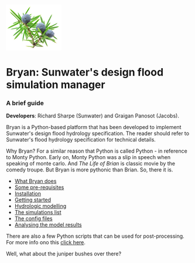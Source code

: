 ![Juniper berries](Manual/stock-photo-juniper-twig-with-berries_3.png)
# Bryan: Sunwater's design flood simulation manager
### A brief guide

**Developers**: Richard Sharpe (Sunwater) and Graigan Panosot (Jacobs).

Bryan is a Python-based platform that has been developed to implement Sunwater's design flood hydrology specification. The reader should refer to Sunwater's flood hydrology specification for technical details. 

Why Bryan? For a similar reason that Python is called Python - in reference to Monty Python. Early on, Monty Python was a slip in speech when speaking of monte carlo. And *The Life of Brian* is classic movie by the comedy troupe. But Bryan is more pythonic than Brian. So, there it is. 

- [What Bryan does](Manual/what.md)
- [Some pre-requisites](Manual/pre-requisites.md)
- [Installation](Manual/installation.md)
- [Getting started](Manual/getting_started.md)
- [Hydrologic modelling](Manual/hydrologic_modelling.md)
- [The simulations list](Manual/sim_list.md)
- [The config files](Manual/config_files.md)
- [Analysing the model results](Manual/analyse_results.md)

There are also a few Python scripts that can be used for post-processing. For more info ono this [click here](Manual/utilities.md).

Well, what about the juniper bushes over there?
